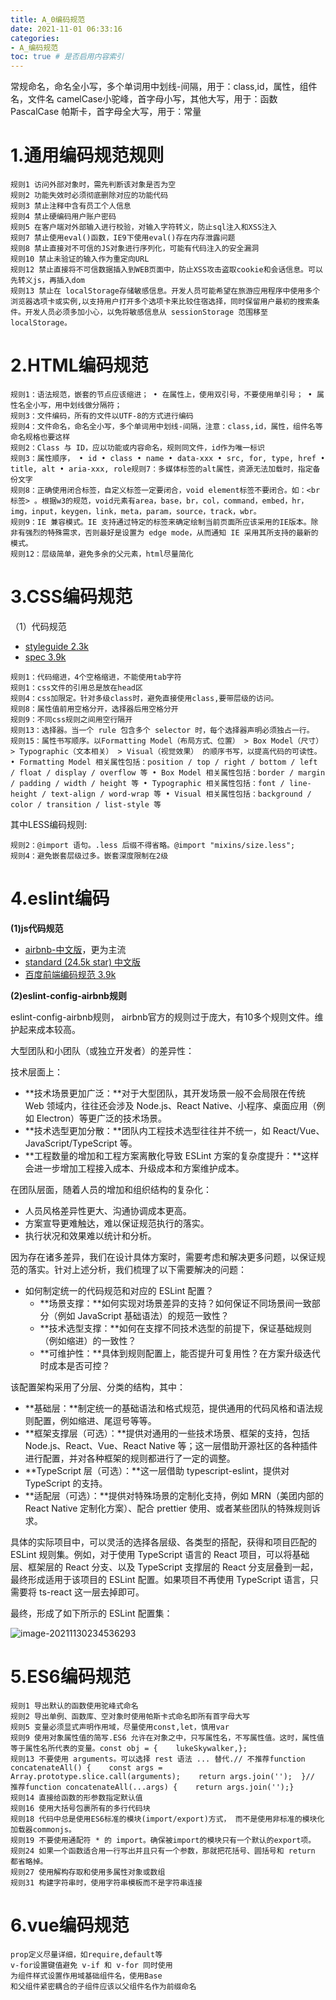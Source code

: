 ```yaml
---
title: A_0编码规范
date: 2021-11-01 06:33:16
categories:
- A_编码规范
toc: true # 是否启用内容索引
---
```

常规命名，命名全小写，多个单词用中划线-间隔，用于：class,id，属性，组件名，文件名
camelCase小驼峰，首字母小写，其他大写，用于：函数
PascalCase 帕斯卡，首字母全大写，用于：常量

# 1.通用编码规范规则

```
规则1 访问外部对象时，需先判断该对象是否为空
规则2 功能失效时必须彻底删除对应的功能代码
规则3 禁止注释中含有员工个人信息
规则4 禁止硬编码用户账户密码
规则5 在客户端对外部输入进行校验，对输入字符转义，防止sql注入和XSS注入
规则7 禁止使用eval()函数，IE9下使用eval()存在内存泄露问题
规则8 禁止直接对不可信的JS对象进行序列化，可能有代码注入的安全漏洞
规则10 禁止未验证的输入作为重定向URL
规则12 禁止直接将不可信数据插入到WEB页面中，防止XSS攻击盗取cookie和会话信息。可以先转义js，再插入dom
规则13 禁止在 localStorage存储敏感信息。开发人员可能希望在旅游应用程序中使用多个浏览器选项卡或实例,以支持用户打开多个选项卡来比较住宿选择，同时保留用户最初的搜索条件。开发人员必须多加小心，以免将敏感信息从 sessionStorage 范围移至 localStorage。
```

# **2.HTML编码规范**

```
规则1：语法规范，嵌套的节点应该缩进； • 在属性上，使用双引号，不要使用单引号； • 属性名全小写，用中划线做分隔符；
规则3：文件编码，所有的文件以UTF-8的方式进行编码
规则4：文件命名，命名全小写，多个单词用中划线-间隔，注意：class,id，属性，组件名等命名规格也要这样
规则2：Class 与 ID，应以功能或内容命名，规则同文件，id作为唯一标识
规则3：属性顺序， • id • class • name • data-xxx • src, for, type, href • title, alt • aria-xxx, role规则7：多媒体标签的alt属性，资源无法加载时，指定备份文字
规则8：正确使用闭合标签，自定义标签一定要闭合，void element标签不要闭合。如：<br标签> 。根据w3的规范，void元素有area，base，br，col，command，embed，hr，img，input，keygen，link，meta，param，source，track，wbr。
规则9：IE 兼容模式。IE 支持通过特定的标签来确定绘制当前页面所应该采用的IE版本。除非有强烈的特殊需求，否则最好是设置为 edge mode，从而通知 IE 采用其所支持的最新的模式。
规则12：层级简单，避免多余的父元素，html尽量简化
```

# 3.CSS编码规范

（1）代码规范

- [styleguide 2.3k](https://link.juejin.cn/?target=https%3A%2F%2Fgithub.com%2Ffex-team%2Fstyleguide%2Fblob%2Fmaster%2Fcss.md)
- [spec 3.9k](https://link.juejin.cn/?target=https%3A%2F%2Fgithub.com%2Fecomfe%2Fspec%2Fblob%2Fmaster%2Fcss-style-guide.md)

```
规则1：代码缩进，4个空格缩进，不能使用tab字符
规则1：css文件的引用总是放在head区
规则4：css加限定。针对多级class时，避免直接使用class,要带层级的访问。
规则8：属性值前用空格分开，选择器后用空格分开
规则9：不同css规则之间用空行隔开
规则13：选择器。当一个 rule 包含多个 selector 时，每个选择器声明必须独占一行。
规则15：属性书写顺序。以Formatting Model（布局方式、位置） > Box Model（尺寸） > Typographic（文本相关） > Visual（视觉效果） 的顺序书写，以提高代码的可读性。 • Formatting Model 相关属性包括：position / top / right / bottom / left / float / display / overflow 等 • Box Model 相关属性包括：border / margin / padding / width / height 等 • Typographic 相关属性包括：font / line-height / text-align / word-wrap 等 • Visual 相关属性包括：background / color / transition / list-style 等
```

其中LESS编码规则:

```
规则2：@import 语句。.less 后缀不得省略。@import "mixins/size.less";
规则4：避免嵌套层级过多。嵌套深度限制在2级
```

# 4.eslint编码

**(1)js代码规范**

- [airbnb-中文版](https://link.juejin.cn/?target=https%3A%2F%2Fgithub.com%2Flin-123%2Fjavascript)，更为主流
- [standard (24.5k star) 中文版](https://link.juejin.cn/?target=https%3A%2F%2Fgithub.com%2Fstandard%2Fstandard%2Fblob%2Fmaster%2Fdocs%2FREADME-zhcn.md)
- [百度前端编码规范 3.9k](https://link.juejin.cn/?target=https%3A%2F%2Fgithub.com%2Fecomfe%2Fspec)

**(2)eslint-config-airbnb规则**

eslint-config-airbnb规则， airbnb官方的规则过于庞大，有10多个规则文件。维护起来成本较高。

大型团队和小团队（或独立开发者）的差异性：

技术层面上：

- **技术场景更加广泛：**对于大型团队，其开发场景一般不会局限在传统 Web 领域内，往往还会涉及 Node.js、React Native、小程序、桌面应用（例如 Electron）等更广泛的技术场景。
- **技术选型更加分散：**团队内工程技术选型往往并不统一，如 React/Vue、JavaScript/TypeScript 等。
- **工程数量的增加和工程方案离散化导致 ESLint 方案的复杂度提升：**这样会进一步增加工程接入成本、升级成本和方案维护成本。

在团队层面，随着人员的增加和组织结构的复杂化：

- 人员风格差异性更大、沟通协调成本更高。
- 方案宣导更难触达，难以保证规范执行的落实。
- 执行状况和效果难以统计和分析。

因为存在诸多差异，我们在设计具体方案时，需要考虑和解决更多问题，以保证规范的落实。针对上述分析，我们梳理了以下需要解决的问题：

- 如何制定统一的代码规范和对应的 ESLint 配置？
  - **场景支撑：**如何实现对场景差异的支持？如何保证不同场景间一致部分（例如 JavaScript 基础语法）的规范一致性？
  - **技术选型支撑：**如何在支撑不同技术选型的前提下，保证基础规则（例如缩进）的一致性？
  - **可维护性：**具体到规则配置上，能否提升可复用性？在方案升级迭代时成本是否可控？

该配置架构采用了分层、分类的结构，其中：

- **基础层：**制定统一的基础语法和格式规范，提供通用的代码风格和语法规则配置，例如缩进、尾逗号等等。
- **框架支撑层（可选）：**提供对通用的一些技术场景、框架的支持，包括 Node.js、React、Vue、React Native 等；这一层借助开源社区的各种插件进行配置，并对各种框架的规则都进行了一定的调整。
- **TypeScript 层（可选）：**这一层借助 typescript-eslint，提供对 TypeScript 的支持。
- **适配层（可选）：**提供对特殊场景的定制化支持，例如 MRN（美团内部的 React Native 定制化方案）、配合 prettier 使用、或者某些团队的特殊规则诉求。

具体的实际项目中，可以灵活的选择各层级、各类型的搭配，获得和项目匹配的 ESLint 规则集。例如，对于使用 TypeScript 语言的 React 项目，可以将基础层、框架层的 React 分支、以及 TypeScript 支撑层的 React 分支层叠到一起，最终形成适用于该项目的 ESLint 配置。如果项目不再使用 TypeScript 语言，只需要将 ts-react 这一层去掉即可。

最终，形成了如下所示的 ESLint 配置集：

![image-20211130234536293](/img/image-20211130234536293.png)

# 5.ES6编码规范

```
规则1 导出默认的函数使用驼峰式命名
规则2 导出单例、函数库、空对象时使用帕斯卡式命名即所有首字母大写
规则5 变量必须显式声明作用域，尽量使用const,let，慎用var
规则9 使用对象属性值的简写.ES6 允许在对象之中，只写属性名，不写属性值。这时，属性值等于属性名所代表的变量。const obj = {    lukeSkywalker,};
规则13 不要使用 arguments。可以选择 rest 语法 ... 替代.// 不推荐function concatenateAll() {    const args = Array.prototype.slice.call(arguments);    return args.join('');  }// 推荐function concatenateAll(...args) {    return args.join('');}
规则14 直接给函数的形参数指定默认值
规则16 使用大括号包裹所有的多行代码块
规则18 代码中总是使用ES6标准的模块(import/export)方式， 而不是使用非标准的模块化加载器commonjs。
规则19 不要使用通配符 * 的 import。确保被import的模块只有一个默认的export项。
规则24 如果一个函数适合用一行写出并且只有一个参数，那就把花括号、圆括号和 return 都省略掉。
规则27 使用解构存取和使用多属性对象或数组
规则31 构建字符串时，使用字符串模板而不是字符串连接
```

# 6.vue编码规范

```
prop定义尽量详细，如require,default等
v-for设置键值避免 v-if 和 v-for 同时使用
为组件样式设置作用域基础组件名，使用Base
和父组件紧密耦合的子组件应该以父组件名作为前缀命名
```

